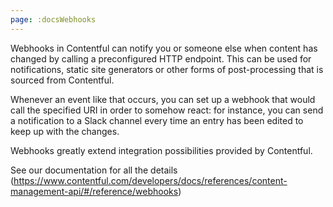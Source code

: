 ```yaml
---
page: :docsWebhooks
---
```


Webhooks in Contentful can notify you or someone else when content has changed by calling a preconfigured HTTP endpoint. This can be used for notifications, static site generators or other forms of post-processing that is sourced from Contentful.

Whenever an event like that occurs, you can set up a webhook that would call the specified URI in order to somehow react: for instance, you can send a notification to a Slack channel every time an entry has been edited to keep up with the changes.

Webhooks greatly extend integration possibilities provided by Contentful.

See our documentation for all the details (https://www.contentful.com/developers/docs/references/content-management-api/#/reference/webhooks)
